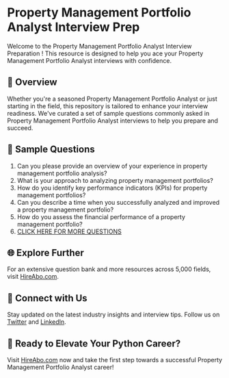 # Property Management Portfolio Analyst Interview Prep

Welcome to the Property Management Portfolio Analyst Interview Preparation ! This resource is designed to help you ace your Property Management Portfolio Analyst interviews with confidence.

## 🚀 Overview

Whether you're a seasoned Property Management Portfolio Analyst or just starting in the field, this repository is tailored to enhance your interview readiness. We've curated a set of sample questions commonly asked in Property Management Portfolio Analyst interviews to help you prepare and succeed.

## 📝 Sample Questions

1. Can you please provide an overview of your experience in property management portfolio analysis?
2. What is your approach to analyzing property management portfolios?
3. How do you identify key performance indicators (KPIs) for property management portfolios?
4. Can you describe a time when you successfully analyzed and improved a property management portfolio?
5. How do you assess the financial performance of a property management portfolio?
6. [CLICK HERE FOR MORE QUESTIONS](https://hireabo.com/job/21_1_36/Property%20Management%20Portfolio%20Analyst)

## 🌐 Explore Further

For an extensive question bank and more resources across 5,000 fields, visit [HireAbo.com](https://www.hireabo.com).

## 📱 Connect with Us

Stay updated on the latest industry insights and interview tips. Follow us on [Twitter](https://twitter.com/hireabo) and [LinkedIn](https://www.linkedin.com/in/hire-abo-3609972a8/).

## 🚀 Ready to Elevate Your Python Career?

Visit [HireAbo.com](https://www.hireabo.com) now and take the first step towards a successful Property Management Portfolio Analyst career!